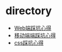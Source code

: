 # directory

* [Web端踩坑心得](https://github.com/xbb-web/Conclusion/blob/master/%E8%B8%A9%E5%9D%91%E5%BF%83%E5%BE%97-web%E7%AB%AF.md)
* [移动端端踩坑心得](https://github.com/xbb-web/Conclusion/blob/master/%E9%87%87%E5%9D%91%E5%BF%83%E5%BE%97-%E7%A7%BB%E5%8A%A8%E7%AB%AF.md)
* [css踩坑心得](https://raw.githubusercontent.com/xbb-web/Conclusion/master/%E8%B8%A9%E5%9D%91%E5%BF%83%E5%BE%97-css.md)
